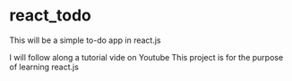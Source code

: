# react_todo
This will be a simple to-do app in react.js

I will follow along a tutorial vide on Youtube
This project is for the purpose of learning react.js